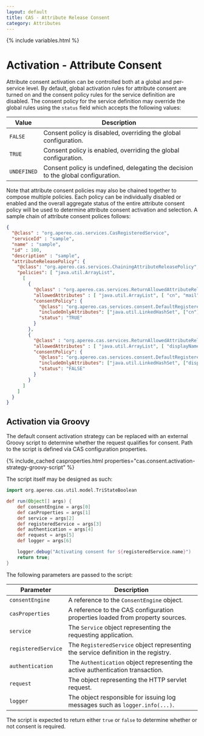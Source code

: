 ```yaml
---
layout: default
title: CAS - Attribute Release Consent
category: Attributes
---
```


{% include variables.html %}

# Activation - Attribute Consent

Attribute consent activation can be controlled both at a global and per-service level. By default, global activation rules for 
attribute consent are turned on and the consent policy rules for the service definition are disabled. The consent policy for
the service definition may override the global rules using the `status` field which accepts the following values:

| Value       | Description                                                                       |
|-------------|-----------------------------------------------------------------------------------|
| `FALSE`     | Consent policy is disabled, overriding the global configuration.                  |
| `TRUE`      | Consent policy is enabled, overriding the global configuration.                   |
| `UNDEFINED` | Consent policy is undefined, delegating the decision to the global configuration. |

Note that attribute consent policies may also be chained together to compose multiple policies. Each policy 
can be individually disabled or enabled and the overall aggregate status
of the entire attribute consent policy will be used to determine attribute consent activation and 
selection. A sample chain of attribute consent polices follows:

```json
{
  "@class" : "org.apereo.cas.services.CasRegisteredService",
  "serviceId" : "sample",
  "name" : "sample",
  "id" : 100,
  "description" : "sample",
  "attributeReleasePolicy": {
    "@class": "org.apereo.cas.services.ChainingAttributeReleasePolicy",
    "policies": [ "java.util.ArrayList",
      [
        {
          "@class" : "org.apereo.cas.services.ReturnAllowedAttributeReleasePolicy",
          "allowedAttributes" : [ "java.util.ArrayList", [ "cn", "mail", "sn" ] ],
          "consentPolicy": {
            "@class": "org.apereo.cas.services.consent.DefaultRegisteredServiceConsentPolicy",
            "includeOnlyAttributes": ["java.util.LinkedHashSet", ["cn"]],
            "status": "TRUE"
          }
        },
        {
          "@class" : "org.apereo.cas.services.ReturnAllowedAttributeReleasePolicy",
          "allowedAttributes" : [ "java.util.ArrayList", [ "displayName" ] ],
          "consentPolicy": {
            "@class": "org.apereo.cas.services.consent.DefaultRegisteredServiceConsentPolicy",
            "includeOnlyAttributes": ["java.util.LinkedHashSet", ["displayName"]],
            "status": "FALSE"
          }
        }
      ]
    ]
  }
}
```          

## Activation via Groovy

The default consent activation strategy can be replaced with an external Groovy script to determine whether the request 
qualifies for consent. Path to the script is defined via CAS configuration properties.

{% include_cached casproperties.html properties="cas.consent.activation-strategy-groovy-script" %}

The script itself may be designed as such:

```groovy
import org.apereo.cas.util.model.TriStateBoolean

def run(Object[] args) {
    def consentEngine = args[0]
    def casProperties = args[1]
    def service = args[2]
    def registeredService = args[3]
    def authentication = args[4]
    def request = args[5]
    def logger = args[6]

    logger.debug("Activating consent for ${registeredService.name}")
    return true;
}
```

The following parameters are passed to the script:

| Parameter           | Description                                                                         |
|---------------------|-------------------------------------------------------------------------------------|
| `consentEngine`     | A reference to the `ConsentEngine` object.                                          |
| `casProperties`     | A reference to the CAS configuration properties loaded from property sources.       |
| `service`           | The `Service` object representing the requesting application.                       |
| `registeredService` | The `RegisteredService` object representing the service definition in the registry. |
| `authentication`    | The `Authentication` object representing the active authentication transaction.     |
| `request`           | The object representing the HTTP servlet request.                                   |
| `logger`            | The object responsible for issuing log messages such as `logger.info(...)`.         |

The script is expected to return either `true` or `false` to determine whether or not consent is required.
